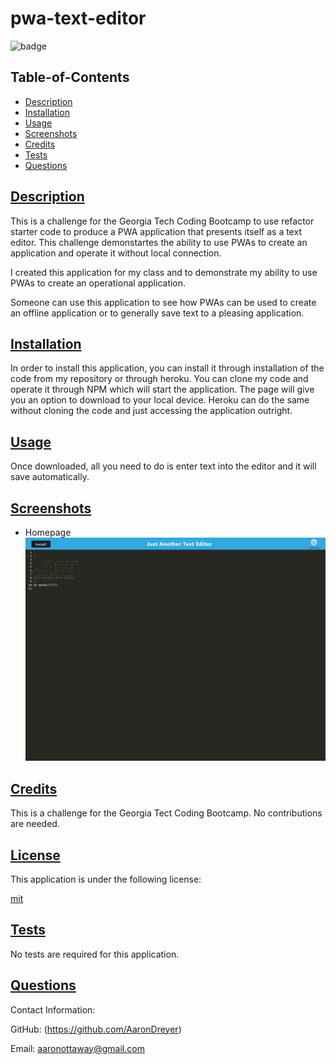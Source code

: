   # pwa-text-editor

  ![badge](https://img.shields.io/badge/license-mit-blue)

  ## Table-of-Contents

  * [Description](#description)
  * [Installation](#installation)
  * [Usage](#usage)
  * [Screenshots](#screenshots)
  * [Credits](#credits)
  * [Tests](#tests)
  * [Questions](#questions)
  
  ## [Description](#table-of-contents)

  This is a challenge for the Georgia Tech Coding Bootcamp to use refactor starter code to produce a PWA application that presents itself as a text editor. This challenge demonstartes the ability to use PWAs to create an application and operate it without local connection. 

  I created this application for my class and to demonstrate my ability to use PWAs to create an operational application.

  Someone can use this application to see how PWAs can be used to create an offline application or to generally save text to a pleasing application.

  ## [Installation](#table-of-contents)

  In order to install this application, you can install it through installation of the code from my repository or through heroku. You can clone my code and operate it through NPM which will start the application. The page will give you an option to download to your local device. Heroku can do the same without cloning the code and just accessing the application outright.

  ## [Usage](#table-of-contents)

  Once downloaded, all you need to do is enter text into the editor and it will save automatically.

  ## [Screenshots](#table-of-contents)

  * Homepage
  ![Homepage](./client/dist/assets/icons/images/radiant-mountain-72051.herokuapp.com_.png)
  
  ## [Credits](#table-of-contents)

  This is a challenge for the Georgia Tect Coding Bootcamp. No contributions are needed.

  
  ## [License](#table-of-contents)

  This application is under the following license:

  [mit](https://choosealicense.com/licenses/mit)
    
  
  ## [Tests](#table-of-contents)

  No tests are required for this application.

  ## [Questions](#table-of-contents)

  Contact Information:

  GitHub: (https://github.com/AaronDreyer)

  Email: aaronottaway@gmail.com
